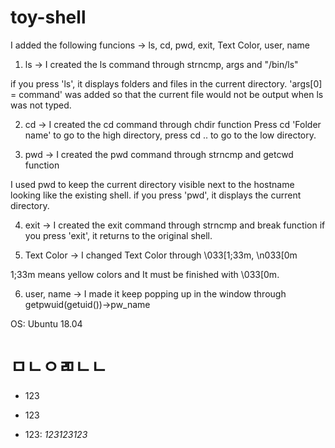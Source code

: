 # toy-shell

I added the following funcions
-> ls, cd, pwd, exit, Text Color, user, name

1. ls -> I created the ls command through strncmp, args and "/bin/ls"

if you press 'ls', it displays folders and files in the current directory.
  'args[0] = command' was added so that the current file would not be output when ls was not typed.

2. cd -> I created the cd command through chdir function
  Press cd 'Folder name' to go to the high directory, press cd .. to go to the low directory.

3. pwd -> I created the pwd command through strncmp and getcwd function

I used pwd to keep the current directory visible next to the hostname looking like the existing shell.
  if you press 'pwd', it displays the current directory.

4. exit -> I created the exit command through strncmp and break function
  if you press 'exit', it returns to the original shell.

5. Text Color -> I changed Text Color through \033[1;33m, \n033[0m

  1;33m means yellow colors and It must be finished with \033[0m.

6. user, name -> I made it keep popping up in the window through getpwuid(getuid())->pw_name

  OS: Ubuntu 18.04
  
  # ㅁㄴㅇㄻㄴㄴ
  * 123
  - 123
  + 123:
  *123123123*
